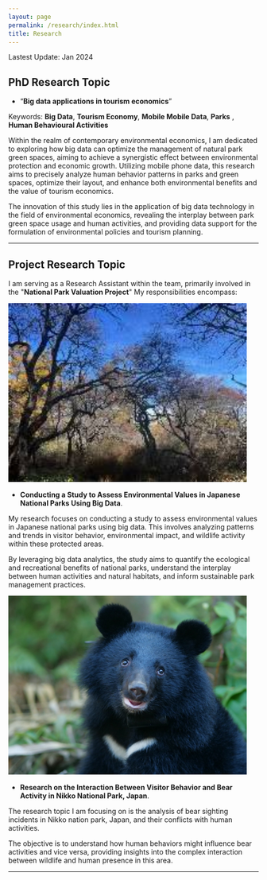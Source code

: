 ```yaml
---
layout: page
permalink: /research/index.html
title: Research
---
```


Lastest Update: Jan 2024

## PhD Research Topic 

- “**Big data applications in tourism economics**”<br>

Keywords:  **Big Data**, **Tourism Economy**, **Mobile Mobile Data**, **Parks** , **Human Behavioural Activities**<br> 

Within the realm of contemporary environmental economics, I am dedicated to exploring how big data can optimize the management of natural park green spaces, aiming to achieve a synergistic effect between environmental protection and economic growth. Utilizing mobile phone data, this research aims to precisely analyze human behavior patterns in parks and green spaces, optimize their layout, and enhance both environmental benefits and the value of tourism economics. <br>

The innovation of this study lies in the application of big data technology in the field of environmental economics, revealing the interplay between park green space usage and human activities, and providing data support for the formulation of environmental policies and tourism planning. <br>

---

## Project Research Topic

 I am serving as a Research Assistant within the team, primarily involved in the "**National Park Valuation Project**" My responsibilities encompass:<br>

 <img src="/images/nature1.jpg" class="floatpic" width="480" height="360"><br>
 
 
-  **Conducting a Study to Assess Environmental Values in Japanese National Parks Using Big Data**.<br>

My research focuses on conducting a study to assess environmental values in Japanese national parks using big data. This involves analyzing patterns and trends in visitor behavior, environmental impact, and wildlife activity within these protected areas.<br>

By leveraging big data analytics, the study aims to quantify the ecological and recreational benefits of national parks, understand the interplay between human activities and natural habitats, and inform sustainable park management practices. <br>
   
<img src="/images/bear1.jpg" class="floatpic" width="480" height="360"><br>


- **Research on the Interaction Between Visitor Behavior and Bear Activity in Nikko National Park, Japan**.<br>

The research topic I am focusing on is the analysis of bear sighting incidents in Nikko nation park, Japan, and their conflicts with human activities.<br>

The objective is to understand how human behaviors might influence bear activities and vice versa, providing insights into the complex interaction between wildlife and human presence in this area.<br>

---
